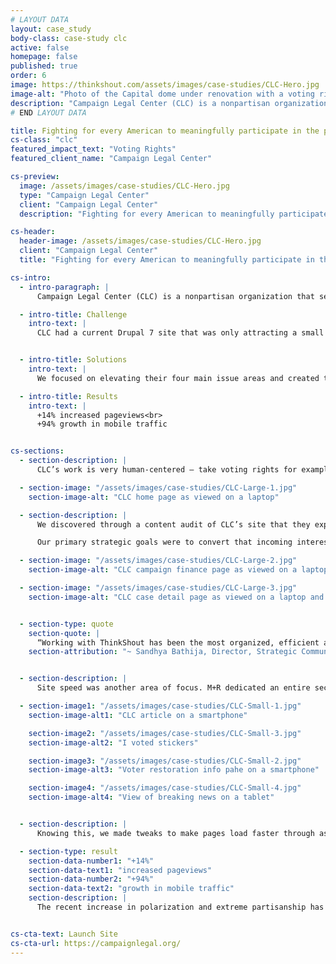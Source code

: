 ```yaml
---
# LAYOUT DATA
layout: case_study
body-class: case-study clc
active: false
homepage: false
published: true
order: 6
image: https://thinkshout.com/assets/images/case-studies/CLC-Hero.jpg
image-alt: "Photo of the Capital dome under renovation with a voting rights sign in the foreground"
description: "Campaign Legal Center (CLC) is a nonpartisan organization that seeks to protect our democracy by fighting for the right of all Americans to participate in our political process."
# END LAYOUT DATA

title: Fighting for every American to meaningfully participate in the political process
cs-class: "clc"
featured_impact_text: "Voting Rights"
featured_client_name: "Campaign Legal Center"

cs-preview:
  image: /assets/images/case-studies/CLC-Hero.jpg
  type: "Campaign Legal Center"
  client: "Campaign Legal Center"
  description: "Fighting for every American to meaningfully participate in the political process."

cs-header:
  header-image: /assets/images/case-studies/CLC-Hero.jpg
  client: "Campaign Legal Center"
  title: "Fighting for every American to meaningfully participate in the political process."

cs-intro:
  - intro-paragraph: |
      Campaign Legal Center (CLC) is a nonpartisan organization that seeks to protect our democracy by fighting for the right of all Americans to participate in our political process. They work to protect voting rights, ensure fair elections, and fight for campaign finance reform. They do this by working with legislators to craft laws, demanding enforcement of election laws and regulations, and by litigating when necessary.

  - intro-title: Challenge
    intro-text: |
      CLC had a current Drupal 7 site that was only attracting a small audience (lawyers and researchers). Their insider approach to their content meant it was framed in parallel to their organizational structure. They needed to connect their professional clout to the stories that win over readers who come across the site for the first time.


  - intro-title: Solutions
    intro-text: |
      We focused on elevating their four main issue areas and created timely, rich media that is responsive to issues and stories of the day. Along those same lines, we designed content-specific calls to action tied to traffic spikes from news stories aimed at converting that traffic into a larger and more diverse constituency.

  - intro-title: Results
    intro-text: |
      +14% increased pageviews<br>
      +94% growth in mobile traffic


cs-sections:
  - section-description: |
      CLC’s work is very human-centered — take voting rights for example. Voting is so core to the democratic process. It’s an incredibly personal action, and one that strikes an emotional chord with many people no matter what side of the aisle you’re on. The old site was virtually faceless, which didn’t fit the on-the-ground work CLC does, making it difficult for visitors to truly connect with the work.

  - section-image: "/assets/images/case-studies/CLC-Large-1.jpg"
    section-image-alt: "CLC home page as viewed on a laptop"

  - section-description: |
      We discovered through a content audit of CLC’s site that they experienced dramatic pageview spikes to articles and press releases that had been shared by influencers, but those spikes didn’t translate into engagement, leading to a missed opportunity to cultivate long-term relationships with visitors.

      Our primary strategic goals were to convert that incoming interest into loyalty, and use those relationships to influence lawmakers and shape the narrative around participation in the democratic process.

  - section-image: "/assets/images/case-studies/CLC-Large-2.jpg"
    section-image-alt: "CLC campaign finance page as viewed on a laptop"

  - section-image: "/assets/images/case-studies/CLC-Large-3.jpg"
    section-image-alt: "CLC case detail page as viewed on a laptop and a smartphone"


  - section-type: quote
    section-quote: |
      “Working with ThinkShout has been the most organized, efficient and thoughtful experience I have ever had with a vendor. We are so excited about our new site!”
    section-attribution: "~ Sandhya Bathija, Director, Strategic Communications"


  - section-description: |
      Site speed was another area of focus. M+R dedicated an entire section of their [2018 Benchmarks study](https://mrbenchmarks.com/#!/speed) to site speed, saying that “a one-second delay in page load time can lead to an 11% decrease in traffic, and significantly fewer conversions.” A drop in traffic like that isn’t something to gamble with if you’re a nonprofit dependent upon conversions.

  - section-image1: "/assets/images/case-studies/CLC-Small-1.jpg"
    section-image-alt1: "CLC article on a smartphone"

    section-image2: "/assets/images/case-studies/CLC-Small-3.jpg"
    section-image-alt2: "I voted stickers"

    section-image3: "/assets/images/case-studies/CLC-Small-2.jpg"
    section-image-alt3: "Voter restoration info pahe on a smartphone"

    section-image4: "/assets/images/case-studies/CLC-Small-4.jpg"
    section-image-alt4: "View of breaking news on a tablet"


  - section-description: |
      Knowing this, we made tweaks to make pages load faster through asynchronous loading of some items, using every caching option available to us– including Pantheon’s advanced page cache. We also made sure all images were scaled to a reasonable size. Conducting basic load testing ensured that CLC can handle a large amount of traffic, which is vital when they’re mentioned in the news or receive national coverage.

  - section-type: result
    section-data-number1: "+14%"
    section-data-text1: "increased pageviews"
    section-data-number2: "+94%"
    section-data-text2: "growth in mobile traffic"
    section-description: |
      The recent increase in polarization and extreme partisanship has made CLC’s work more relevant than ever. Work that might have remained the specialized focus of researchers and legal minds is now must-read content for people on any side of the aisle. The launch of their beautiful, engaging new site has paid immediate dividends with increased time on site and pages per visit, which is a trend we expect to see increase as their newsworthy stories — on everything from Supreme Court gerrymandering cases to government ethics and campaign finance — reach a broader audience across every channel.


cs-cta-text: Launch Site
cs-cta-url: https://campaignlegal.org/
---
```

